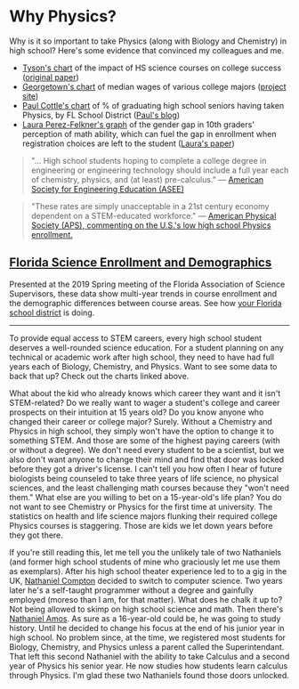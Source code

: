 # Why Physics?  

Why is it so important to take Physics (along with Biology and Chemistry) in high school? Here's some evidence that convinced my colleagues and me.

- [Tyson's chart](./whyPhysics/Tyson_chart.png) of the impact of HS science courses on college success (<a href="./whyPhysics/Cottle_Blessing_TPT.pdf">original paper</a>)  
- <a href="./whyPhysics/Georgetown_chart.png">Georgetown's chart</a> of median wages of various college majors (<a href="https://cew.georgetown.edu/cew-reports/valueofcollegemajors/" target="_blank">project site</a>)  
- <a href="./whyPhysics/Cottle_chart.png">Paul Cottle's chart</a> of % of graduating high school seniors having taken Physics, by FL School District (<a href="https://bridgetotomorrow.wordpress.com/2019/02/11/which-districts-are-best-in-2018-19-at-preparing-their-students-for-college-stem-majors-seminole-and-brevard-counties-again/" target="_blank">Paul's blog</a>)  
- <a href="./whyPhysics/Perez-Felkner-graph.png">Laura Perez-Felkner's graph</a> of the gender gap in 10th graders' perception of math ability, which can fuel the gap in enrollment when registration choices are left to the student (<a href="https://www.frontiersin.org/articles/10.3389/fpsyg.2017.00386/full" target="_blank">Laura's paper</a>)  


> "... High school students hoping to complete a college degree in engineering or engineering technology should include a full year each of chemistry, physics, and (at least) pre-calculus." — <a href="https://www.aps.org/policy/analysis/assee-board.cfm">American Society for Engineering Education (ASEE)</a>

> "These rates are simply unacceptable in a 21st century economy dependent on a STEM-educated workforce." — <a href="https://www.aps.org/policy/analysis/assee-board.cfm">American Physical Society (APS), commenting on the U.S.'s low high school Physics enrollment.</a>

## [Florida Science Enrollment and Demographics](https://adamlamee.github.io/FL-K12-analyses/)  
Presented at the 2019 Spring meeting of the Florida Association of Science Supervisors, these data show multi-year trends in course enrollment and the demographic differences between course areas. See how <a href="https://adamlamee.github.io/FL-K12-analyses/">your Florida school district</a> is doing.  
___  

To provide equal access to STEM careers, every high school student deserves a well-rounded science education. For a student planning on any technical or academic work after high school, they need to have had full years each of Biology, Chemistry, and Physics. Want to see some data to back that up? Check out the charts linked above.  

What about the kid who already knows which career they want and it isn't STEM-related? Do we really want to wager a student's college and career prospects on their intuition at 15 years old? Do you know anyone who changed their career or college major? Surely. Without a Chemistry and Physics in high school, they simply won't have the option to change it to something STEM. And those are some of the highest paying careers (with or without a degree). We don't need every student to be a scientist, but we also don't want anyone to change their mind and find that door was locked before they got a driver's license. I can't tell you how often I hear of future biologists being counseled to take three years of life science, no physical sciences, and the least challenging math courses because they "won't need them."  What else are you willing to bet on a 15-year-old's life plan? You do not want to see Chemistry or Physics for the first time at university. The statistics on health and life science majors flunking their required college Physics courses is staggering. Those are kids we let down years before they got there.  

If you're still reading this, let me tell you the unlikely tale of two Nathaniels (and former high school students of mine who graciously let me use them as exemplars). After his high school theater experience led to to a gig in the UK, <a href="http://nathanielcompton.com/">Nathaniel Compton</a> decided to switch to computer science. Two years later he's a self-taught programmer without a degree and gainfully employed (moreso than I am, for that matter). What does he chalk it up to? Not being allowed to skimp on high school science and math. Then there's <a href="https://physics.osu.edu/people/amos.93">Nathaniel Amos</a>. As sure as a 16-year-old could be, he was going to study history. Until he decided to change his focus at the end of his junior year in high school. No problem since, at the time, we registered most students for Biology, Chemistry, and Physics unless a parent called the Superintendant. That left this second Nathaniel with the ability to take Calculus and a second year of Physics his senior year. He now studies how students learn calculus through Physics. I'm glad these two Nathaniels found those doors unlocked.  
